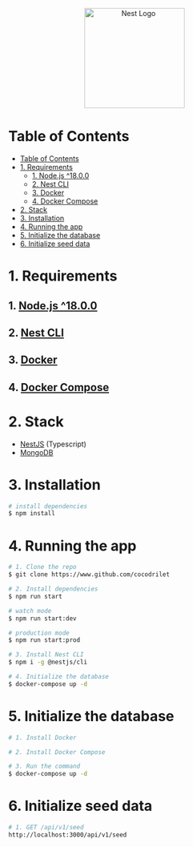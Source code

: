 <p align="center">
  <a href="http://nestjs.com/" target="blank"><img src="https://nestjs.com/img/logo-small.svg" width="200" alt="Nest Logo" /></a>
</p>

# Table of Contents

- [Table of Contents](#table-of-contents)
- [1. Requirements](#1-requirements)
  - [1. Node.js ^18.0.0](#1-nodejs-1800)
  - [2. Nest CLI](#2-nest-cli)
  - [3. Docker](#3-docker)
  - [4. Docker Compose](#4-docker-compose)
- [2. Stack](#2-stack)
- [3. Installation](#3-installation)
- [4. Running the app](#4-running-the-app)
- [5. Initialize the database](#5-initialize-the-database)
- [6. Initialize seed data](#6-initialize-seed-data)

# 1. Requirements

## 1. [Node.js ^18.0.0](https://nodejs.org/en/download/)

## 2. [Nest CLI](https://docs.nestjs.com/cli/overview)

## 3. [Docker](https://docs.docker.com/get-docker/)

## 4. [Docker Compose](https://docs.docker.com/compose/install/)

# 2. Stack

- [NestJS](https://nestjs.com/) (Typescript)
- [MongoDB](https://www.mongodb.com/)

# 3. Installation

```bash
# install dependencies
$ npm install
```

# 4. Running the app

```bash
# 1. Clone the repo
$ git clone https://www.github.com/cocodrilet

# 2. Install dependencies
$ npm run start

# watch mode
$ npm run start:dev

# production mode
$ npm run start:prod

# 3. Install Nest CLI
$ npm i -g @nestjs/cli

# 4. Initialize the database
$ docker-compose up -d
```

# 5. Initialize the database

```bash
# 1. Install Docker

# 2. Install Docker Compose

# 3. Run the command
$ docker-compose up -d
```

# 6. Initialize seed data

```bash
# 1. GET /api/v1/seed
http://localhost:3000/api/v1/seed
```

<!-- ## Test

```bash
# unit tests
$ npm run test

# e2e tests
$ npm run test:e2e

# test coverage
$ npm run test:cov
``` -->
